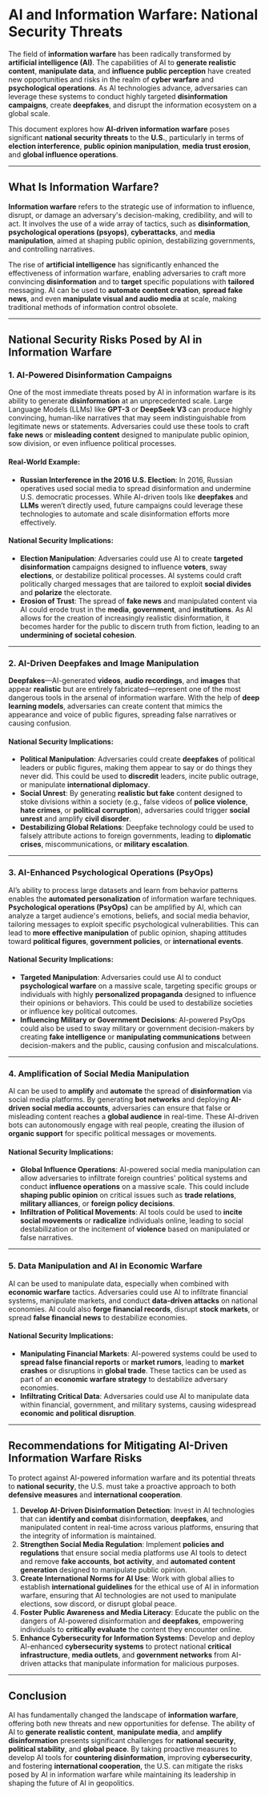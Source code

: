 # **AI and Information Warfare: National Security Threats**

The field of **information warfare** has been radically transformed by **artificial intelligence (AI)**. The capabilities of AI to **generate realistic content**, **manipulate data**, and **influence public perception** have created new opportunities and risks in the realm of **cyber warfare** and **psychological operations**. As AI technologies advance, adversaries can leverage these systems to conduct highly targeted **disinformation campaigns**, create **deepfakes**, and disrupt the information ecosystem on a global scale.

This document explores how **AI-driven information warfare** poses significant **national security threats** to the **U.S.**, particularly in terms of **election interference**, **public opinion manipulation**, **media trust erosion**, and **global influence operations**.

---

## **What Is Information Warfare?**

**Information warfare** refers to the strategic use of information to influence, disrupt, or damage an adversary's decision-making, credibility, and will to act. It involves the use of a wide array of tactics, such as **disinformation**, **psychological operations (psyops)**, **cyberattacks**, and **media manipulation**, aimed at shaping public opinion, destabilizing governments, and controlling narratives.

The rise of **artificial intelligence** has significantly enhanced the effectiveness of information warfare, enabling adversaries to craft more convincing **disinformation** and to **target** specific populations with **tailored** messaging. AI can be used to **automate content creation**, **spread fake news**, and even **manipulate visual and audio media** at scale, making traditional methods of information control obsolete.

---

## **National Security Risks Posed by AI in Information Warfare**

### **1. AI-Powered Disinformation Campaigns**

One of the most immediate threats posed by AI in information warfare is its ability to generate **disinformation** at an unprecedented scale. Large Language Models (LLMs) like **GPT-3** or **DeepSeek V3** can produce highly convincing, human-like narratives that may seem indistinguishable from legitimate news or statements. Adversaries could use these tools to craft **fake news** or **misleading content** designed to manipulate public opinion, sow division, or even influence political processes.

#### **Real-World Example**:
- **Russian Interference in the 2016 U.S. Election**: In 2016, Russian operatives used social media to spread disinformation and undermine U.S. democratic processes. While AI-driven tools like **deepfakes** and **LLMs** weren’t directly used, future campaigns could leverage these technologies to automate and scale disinformation efforts more effectively.

#### **National Security Implications**:
- **Election Manipulation**: Adversaries could use AI to create **targeted disinformation** campaigns designed to influence **voters**, sway **elections**, or destabilize political processes. AI systems could craft politically charged messages that are tailored to exploit **social divides** and **polarize** the electorate.
- **Erosion of Trust**: The spread of **fake news** and manipulated content via AI could erode trust in the **media**, **government**, and **institutions**. As AI allows for the creation of increasingly realistic disinformation, it becomes harder for the public to discern truth from fiction, leading to an **undermining of societal cohesion**.

---

### **2. AI-Driven Deepfakes and Image Manipulation**

**Deepfakes**—AI-generated **videos**, **audio recordings**, and **images** that appear **realistic** but are entirely fabricated—represent one of the most dangerous tools in the arsenal of information warfare. With the help of **deep learning models**, adversaries can create content that mimics the appearance and voice of public figures, spreading false narratives or causing confusion.

#### **National Security Implications**:
- **Political Manipulation**: Adversaries could create **deepfakes** of political leaders or public figures, making them appear to say or do things they never did. This could be used to **discredit** leaders, incite public outrage, or manipulate **international diplomacy**.
- **Social Unrest**: By generating **realistic but fake** content designed to stoke divisions within a society (e.g., false videos of **police violence**, **hate crimes**, or **political corruption**), adversaries could trigger **social unrest** and amplify **civil disorder**.
- **Destabilizing Global Relations**: Deepfake technology could be used to falsely attribute actions to foreign governments, leading to **diplomatic crises**, miscommunications, or **military escalation**.

---

### **3. AI-Enhanced Psychological Operations (PsyOps)**

AI’s ability to process large datasets and learn from behavior patterns enables the **automated personalization** of information warfare techniques. **Psychological operations (PsyOps)** can be amplified by AI, which can analyze a target audience's emotions, beliefs, and social media behavior, tailoring messages to exploit specific psychological vulnerabilities. This can lead to **more effective manipulation** of public opinion, shaping attitudes toward **political figures**, **government policies**, or **international events**.

#### **National Security Implications**:
- **Targeted Manipulation**: Adversaries could use AI to conduct **psychological warfare** on a massive scale, targeting specific groups or individuals with highly **personalized propaganda** designed to influence their opinions or behaviors. This could be used to destabilize societies or influence key political outcomes.
- **Influencing Military or Government Decisions**: AI-powered PsyOps could also be used to sway military or government decision-makers by creating **fake intelligence** or **manipulating communications** between decision-makers and the public, causing confusion and miscalculations.

---

### **4. Amplification of Social Media Manipulation**

AI can be used to **amplify** and **automate** the spread of **disinformation** via social media platforms. By generating **bot networks** and deploying **AI-driven social media accounts**, adversaries can ensure that false or misleading content reaches a **global audience** in real-time. These AI-driven bots can autonomously engage with real people, creating the illusion of **organic support** for specific political messages or movements.

#### **National Security Implications**:
- **Global Influence Operations**: AI-powered social media manipulation can allow adversaries to infiltrate foreign countries' political systems and conduct **influence operations** on a massive scale. This could include **shaping public opinion** on critical issues such as **trade relations**, **military alliances**, or **foreign policy decisions**.
- **Infiltration of Political Movements**: AI tools could be used to **incite social movements** or **radicalize** individuals online, leading to social destabilization or the incitement of **violence** based on manipulated or false narratives.

---

### **5. Data Manipulation and AI in Economic Warfare**

AI can be used to manipulate data, especially when combined with **economic warfare** tactics. Adversaries could use AI to infiltrate financial systems, manipulate markets, and conduct **data-driven attacks** on national economies. AI could also **forge financial records**, disrupt **stock markets**, or spread **false financial news** to destabilize economies.

#### **National Security Implications**:
- **Manipulating Financial Markets**: AI-powered systems could be used to **spread false financial reports** or **market rumors**, leading to **market crashes** or disruptions in **global trade**. These tactics can be used as part of an **economic warfare strategy** to destabilize adversary economies.
- **Infiltrating Critical Data**: Adversaries could use AI to manipulate data within financial, government, and military systems, causing widespread **economic and political disruption**.

---

## **Recommendations for Mitigating AI-Driven Information Warfare Risks**

To protect against AI-powered information warfare and its potential threats to **national security**, the U.S. must take a proactive approach to both **defensive measures** and **international cooperation**.

1. **Develop AI-Driven Disinformation Detection**: Invest in AI technologies that can **identify and combat** disinformation, **deepfakes**, and manipulated content in real-time across various platforms, ensuring that the integrity of information is maintained.
2. **Strengthen Social Media Regulation**: Implement **policies and regulations** that ensure social media platforms use AI tools to detect and remove **fake accounts**, **bot activity**, and **automated content generation** designed to manipulate public opinion.
3. **Create International Norms for AI Use**: Work with global allies to establish **international guidelines** for the ethical use of AI in information warfare, ensuring that AI technologies are not used to manipulate elections, sow discord, or disrupt global peace.
4. **Foster Public Awareness and Media Literacy**: Educate the public on the dangers of AI-powered disinformation and **deepfakes**, empowering individuals to **critically evaluate** the content they encounter online.
5. **Enhance Cybersecurity for Information Systems**: Develop and deploy AI-enhanced **cybersecurity systems** to protect national **critical infrastructure**, **media outlets**, and **government networks** from AI-driven attacks that manipulate information for malicious purposes.

---

## **Conclusion**

AI has fundamentally changed the landscape of **information warfare**, offering both new threats and new opportunities for defense. The ability of AI to **generate realistic content**, **manipulate media**, and **amplify disinformation** presents significant challenges for **national security**, **political stability**, and **global peace**. By taking proactive measures to develop AI tools for **countering disinformation**, improving **cybersecurity**, and fostering **international cooperation**, the U.S. can mitigate the risks posed by AI in information warfare while maintaining its leadership in shaping the future of AI in geopolitics.